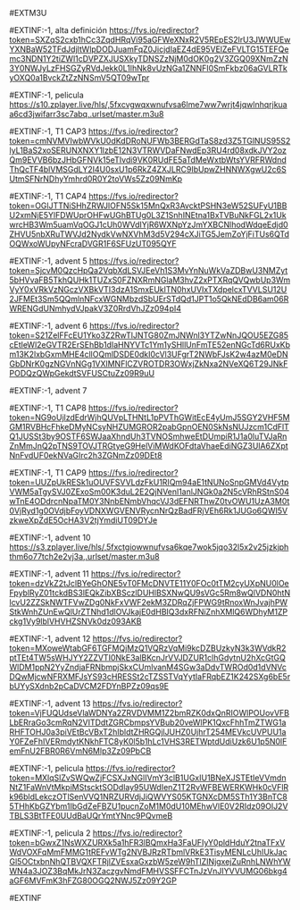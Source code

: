 #EXTM3U

#EXTINF:-1, alta definición 
https://fvs.io/redirector?token=SXZqS2cxb1hCc3ZqdHRqVi95aGFWeXNxR2V5REpES2lrU3JWWUEwYXNBaW52TFdJdjltWlpDODJuamFqZ0JicjdIaEZ4dE95VElZeFVLTG15TEFQemc3NDN1Y2tiZWl1cDVPZXJUSXkyTDNSZzNjM0dOK0g2V3ZGQ09XNmZzN3Y0NWJyLzFHSGZyRVdJekk0L1lhNk8vUzNGa1ZNNFI0SmFkbz06aGVLRTkyOXQ0a1BvckZtZzNNSmV5QT09wTpr



#EXTINF:-1, pelicula 
https://s10.zplayer.live/hls/,5fxcvgwqxwnufvsa6lme7ww7wrjt4jqwlnhqrjkuaa6cd3jwifarr3sc7abq,.urlset/master.m3u8


#EXTINF:-1, T1 CAP3
https://fvs.io/redirector?token=cmNVMVIwbWVkU0dKdDRoNUFWb3BERGdTaS8zd3Z5TGlNUS95S2lyL1BaS2xoSERUNXNXY1lzbE12N3VTRWVDaFNwdEp3RU4rd08xdkJVY2ozQm9EVVB6bzJHbGFNVk15eTIvdi9VK0RUdFE5aTdMeWxtbWtsYVRFRWdndThQcTF4blVMSGdLY2I4U0sxU1p6RkZ4ZXJLRC9IbUpwZHNNWXgwU2c6SUtmSFNrNDhyYmhrd0R0Y2toVWs5Zz09NmKp


#EXTINF:-1, T1 CAP4
https://fvs.io/redirector?token=OGlJTTNiSHhZRWJlOFN5Sk15MnQxR3AvcktPSHN3eW52SUFyU1BBU2xmNjE5YlFDWUprOHFwUGhBTUg0L3Z1SnhINEtna1BxTVBuNkFGL2x1UkwrcHB3Wm5uamVqOGJ1cUh0WVdIYjR6WXNpYzJmYXBCNlhodWdqeEdjd0ZHVU5nbXRuTWVJd2NydkVwNXVhM3d5V294cXJiTG5JemZoYjFiTUs6QTdOQWxoWUpyNFcraDVGR1F6SFUzUT095QYF


#EXTINF:-1, advent 5
https://fvs.io/redirector?token=SjcvM0QzcHpQa2VqbXdLSVJEeVh1S3MvYnNuWkVaZDBwU3NMZyt5bHVvaFB5TkhQUHk1TUZxS0FZNXRmNGlaM3hvZ2xPTXRqQVQwbUp3WmVyY0xVRkVzNGczVXBkVTI3dzA1SmxEUklTN0hxUVIxTXdpelcxTVVLSU12U2JFMEt3Sm5QQmlnNFcxWGNMbzdSbUErSTdQd1JPT1o5QkNEdDB6am06RWRENGdUNmhydVJpakV3Z0RrdVhJZz094pI4

#EXTINF:-1, advent 6
https://fvs.io/redirector?token=S21ZelFFcEU1Yko3Z2RwTlJNTG80ZmJNWnl3YTZwNnJQOU5EZG85cEtleWl2eGVTR2ErSEhBb1dIaHNYVTc1Ym1ySHllUnFmTE52enNGcTd6RUxKbm13K2lxbGxmMHE4cllOQmlDSDE0dkI0cVl3UFgrT2NWbFJsK2w4azM0eDNGbDNrK0gzNGVnNGg1VXlMNFlCZVROTDR3OWxjZkNxa2NVeXQ6T29JNkFPODQzQWpGekdtSVFUSCtuZz09R9uU


#EXTINF:-1, advent 7



#EXTINF:-1, T1 CAP8
https://fvs.io/redirector?token=NG9oUjlzdEdrWjhQUVpLTHNtL1pPVThGWitEcE4yUmJ5SGY2VHF5MGM1RVBHcFhkeDMyNCsyNHZUMGROR2pabGpnOEN0SkNsNUJzcm1CdFlTQ1JUSSt3by9OSTF6SWJaaXhndUh3TVNOSmhweEtDUmpiR1J1a0luTVJaRnZnMmJnQ2pTNS9TOVJTRGtyeG9HelViMWdKOFdtaVhaeEdiNGZ3UlA6ZXptNnFvdUF0ekNVaGIrc2h3ZGNmZz09DEt8


#EXTINF:-1, T1 CAP9
https://fvs.io/redirector?token=UUZpUkRESk1uOUVFSVVLdzFkU1RIQm94aE1tNUNoSnpGMVd4VytpVWM5aTgySVJ0ZExoSm00K3duL2E2QjNVenl1anlJNGk0a2N5cVRhRStnS04wTnE4ODdrcnNpaTM0Y3NnbENmbVhqcVJ3dEFNRThwZ0tvOWU1UzA3M0t0VjRyd1g0OVdjbFoyVDNXWGVENVRycnNrQzBadFRjVEh6Rk1JUGo6QWI5VzkweXpZdE5OcHA3V2tjYmdiUT09DYJe


#EXTINF:-1, advent 10
https://s3.zplayer.live/hls/,5fxctgiowwnufvsa6kqe7wok5jqo32l5x2v25jzkjphthm6o77tch2e2vj3a,.urlset/master.m3u8


#EXTINF:-1, advent 11
https://fvs.io/redirector?token=dzVkZ2tJclBYeGhONE5vT0FMcDNVTE11Y0FOc0tTM2cyUXpNU0lOeFpyblRyZ01tckdBS3lEQkZibXBSczlDUHlBSXNwQU9sVGc5Rm8wQlVDN0htNlcvU2ZZSkNWTFVwZDg0NkFxVWF2ekM3ZDRqZjFPWG9tRnoxWnJvajhPWStkWnhZUnEwQlUrZTNhd1dlOVJkajE0dHBIQ3dxRFNiZnhXMlQ6WDhyM1ZPckg1Vy9lblVHVHZSNVk0dz093AKB


#EXTINF:-1, advent 12
https://fvs.io/redirector?token=MXoweWtabGF6TGFMQjMzQ1VQRzVqMi9kcDZBUzkyN3k3WVdkR2ptTEt4TW5sWHJYY2ZZVTI0NkE3alBKcnJrVVJDZUR1clhGdytnU2hXcGtGQWlDM1ppN2YyZndjaFRNbmpjSkxCUmlvanM4SGw3aDdvTWROd0d1dVNVcDQwMjcwNFRXMFJsYS93cHRESSt2cTZSSTVqYytIaFRqbEZ1K242SXg6bE5rbUYySXdnb2pCaDVCM2FDYnBPZz09qs9E

#EXTINF:-1, advent 13
https://fvs.io/redirector?token=VjFUQUdseVlaWDNYa2ZRVDVMM1Z2bmRZK0dxQnRIOWlPOUovVFBLbERraGo3cmRqN2VITDdtZGRCbmpsYVBub20veWlPK1QxcFhhTmZTWG1aRHFTOHJ0a3piVEtBcVBxT2hIbldtZHRGQjlJUHZ0UjhrT254MEVkcUVPUU1aY0FZeFhIVERmdytKNkhFTC8yK0l5b1hLc1VHS3RETWptdUdiUzk6U1p5N0lFemFnU2FBR0R6VmN6Mlp3Zz09PbCB


#EXTINF:-1, pelicula
https://fvs.io/redirector?token=MXlqSlZvSWQwZjFCSXJxNGlIVmY3clB1UGxIU1BNeXJSTEtIeVVmdnNtZ1FaWnVtMkpiMStscktSODdlay95UWdIenZ1T2RvWFBEWERKWHk0cVFlRk96bldLekczOTlSenVVQ1NRZURVdjJiQWVYS05KTGNXcDM5STh1Y3BnTC85THhKbGZYbm1IbGdZeFBZU1pucnZoM1M0dU10MEhwVlE0V2RIdz09OlJ2VTBLS3BtTFE0UUdBaUQrYmtYNnc9PQvmeB


#EXTINF:-1, pelicula 2
https://fvs.io/redirector?token=bGwxZ1NsWXZURXk5a1hFR3lBQmxHa3FaUFIyY0pldHduY2tnaTFxVWdVOXFqMmFMMG1tREFvWTg2NVBJRzRTbmlVRkE3TisyMENLcUhIUkJacGl5OCtxbnNhQTBVQXFTRjlZVEsxaGxzbW5zeW9hTlZINjgxejZuRnhLNWhYWWN4a3JOZ3BqMkJrN3ZaczgvNmdFMHVSSFFCTnJzVnJIYVVUMG06bkg4aGF6MVFmK3hFZG80OGQ2NWJ5Zz09Y2GP


#EXTINF




